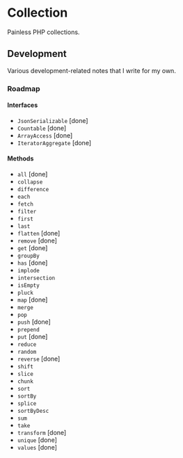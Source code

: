 # Collection

Painless PHP collections.

## Development

Various development-related notes that I write for my own.

### Roadmap

#### Interfaces

+ `JsonSerializable` [done]
+ `Countable` [done]
+ `ArrayAccess` [done]
+ `IteratorAggregate` [done]

#### Methods

+ `all` [done]
+ `collapse`
+ `difference`
+ `each`
+ `fetch`
+ `filter`
+ `first`
+ `last`
+ `flatten` [done]
+ `remove` [done]
+ `get` [done]
+ `groupBy`
+ `has` [done]
+ `implode`
+ `intersection`
+ `isEmpty`
+ `pluck`
+ `map` [done]
+ `merge`
+ `pop`
+ `push` [done]
+ `prepend`
+ `put` [done]
+ `reduce`
+ `random`
+ `reverse` [done]
+ `shift`
+ `slice`
+ `chunk`
+ `sort`
+ `sortBy`
+ `splice`
+ `sortByDesc`
+ `sum`
+ `take`
+ `transform` [done]
+ `unique` [done]
+ `values` [done]

